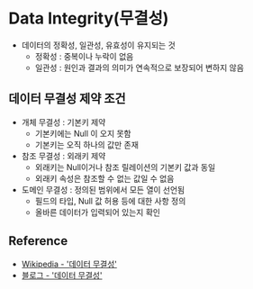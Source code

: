 # Data Integrity(무결성)
- 데이터의 정확성, 일관성, 유효성이 유지되는 것
    - 정확성 : 중복이나 누락이 없음
    - 일관성 : 원인과 결과의 의미가 연속적으로 보장되어 변하지 않음

## 데이터 무결성 제약 조건
- 개체 무결성 : 기본키 제약
    - 기본키에는 Null 이 오지 못함
    - 기본키는 오직 하나의 값만 존재
- 참조 무결성 : 외래키 제약
    - 외래키는 Null이거나 참조 릴레이션의 기본키 값과 동일
    - 외래키 속성은 참조할 수 없는 값일 수 없음
- 도메인 무결성 : 정의된 범위에서 모든 열이 선언됨
    - 필드의 타입, Null 값 허용 등에 대한 사항 정의
    - 올바른 데이터가 입력되어 있는지 확인

## Reference
- [Wikipedia - '데이터 무결성'](https://ko.wikipedia.org/wiki/%EB%8D%B0%EC%9D%B4%ED%84%B0_%EB%AC%B4%EA%B2%B0%EC%84%B1)
- [블로그 - '데이터 무결성'](https://cocoon1787.tistory.com/778)